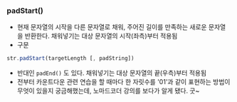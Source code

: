 ### padStart()

- 현재 문자열의 시작을 다른 문자열로 채워, 주어진 길이를 만족하는 새로운 문자열을 반환한다. 채워넣기는 대상 문자열의 시작(좌측)부터 적용됨
- 구문

```javascript
str.padStart(targetLength [, padString])
```

- 반대인 `padEnd()` 도 있다. 채워넣기는 대상 문자열의 끝(우측)부터 적용됨
- 전부터 카운트다운 관련 연습을 할 때마다 한 자릿수를 '01'과 같이 표현하는 방법이 무엇이 있을지 궁금해했는데, 노마드코더 강의를 보다가 알게 됐다. 굿~
